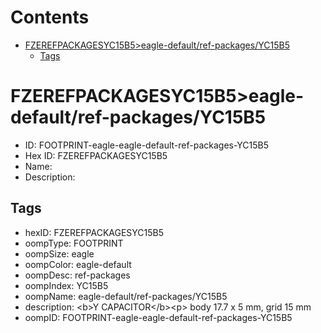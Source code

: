 



Contents
========

* [FZEREFPACKAGESYC15B5>eagle-default/ref-packages/YC15B5](#fzerefpackagesyc15b5eagle-defaultref-packagesyc15b5)
	* [Tags](#tags)

# FZEREFPACKAGESYC15B5>eagle-default/ref-packages/YC15B5

- ID: FOOTPRINT-eagle-eagle-default-ref-packages-YC15B5
- Hex ID: FZEREFPACKAGESYC15B5
- Name: 
- Description: 

## Tags

- hexID: FZEREFPACKAGESYC15B5
- oompType: FOOTPRINT
- oompSize: eagle
- oompColor: eagle-default
- oompDesc: ref-packages
- oompIndex: YC15B5
- oompName: eagle-default/ref-packages/YC15B5
- description: &lt;b&gt;Y CAPACITOR&lt;/b&gt;&lt;p&gt;&#xD;
body 17.7 x 5 mm, grid 15 mm
- oompID: FOOTPRINT-eagle-eagle-default-ref-packages-YC15B5
